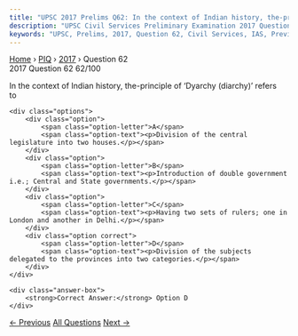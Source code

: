 ```yaml
---
title: "UPSC 2017 Prelims Q62: In the context of Indian history, the-principle of ‘Dyarchy..."
description: "UPSC Civil Services Preliminary Examination 2017 Question 62 with options and answer"
keywords: "UPSC, Prelims, 2017, Question 62, Civil Services, IAS, Previous Year Questions"
---
```


<nav class="breadcrumb">
    <a href="../../">Home</a>
    <span>›</span>
    <a href="../">PIQ</a>
    <span>›</span>
    <a href="./">2017</a>
    <span>›</span>
    <span>Question 62</span>
</nav>

<div class="question-header">
    <div class="question-meta">
        <span class="year-badge">2017</span>
        <span class="question-number">Question 62</span>
        <span class="progress">62/100</span>
    </div>
    <div class="progress-bar">
        <div class="progress-fill" style="width: 62.0%"></div>
    </div>
</div>

<div class="question-content">
    <div class="question-text">
        <p>In the context of Indian history, the-principle of ‘Dyarchy (diarchy)’ refers<br />
to</p>
    </div>
    
    <div class="options">
        <div class="option">
            <span class="option-letter">A</span>
            <span class="option-text"><p>Division of the central legislature into two houses.</p></span>
        </div>
        <div class="option">
            <span class="option-letter">B</span>
            <span class="option-text"><p>Introduction of double government i.e.; Central and State governments.</p></span>
        </div>
        <div class="option">
            <span class="option-letter">C</span>
            <span class="option-text"><p>Having two sets of rulers; one in London and another in Delhi.</p></span>
        </div>
        <div class="option correct">
            <span class="option-letter">D</span>
            <span class="option-text"><p>Division of the subjects delegated to the provinces into two categories.</p></span>
        </div>
    </div>

    <div class="answer-box">
        <strong>Correct Answer:</strong> Option D
    </div>
</div>

<div class="question-nav">
    <a href="../q061-with-reference-to-national-skills-qualification-fr/" class="nav-btn prev">← Previous</a>
    <a href="../" class="nav-btn center">All Questions</a>
    <a href="../q063-consider-the-following-in-respect-of-national-care/" class="nav-btn next">Next →</a>
</div>
